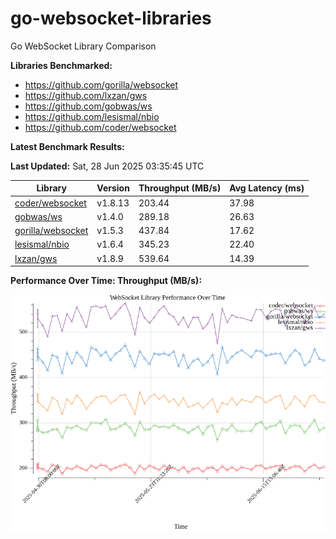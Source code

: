 # go-websocket-libraries

Go WebSocket Library Comparison

**Libraries Benchmarked:**

- https://github.com/gorilla/websocket
- https://github.com/lxzan/gws
- https://github.com/gobwas/ws
- https://github.com/lesismal/nbio
- https://github.com/coder/websocket

**Latest Benchmark Results:**

<!-- BENCHMARK_TABLE_START -->
**Last Updated:** Sat, 28 Jun 2025 03:35:45 UTC

| Library                                         | Version         | Throughput (MB/s) | Avg Latency (ms) |
| ----------------------------------------------- | --------------- | ----------------- | ---------------- |
| [coder/websocket](https://github.com/coder/websocket) | v1.8.13 | 203.44 | 37.98 |
| [gobwas/ws](https://github.com/gobwas/ws) | v1.4.0 | 289.18 | 26.63 |
| [gorilla/websocket](https://github.com/gorilla/websocket) | v1.5.3 | 437.84 | 17.62 |
| [lesismal/nbio](https://github.com/lesismal/nbio) | v1.6.4 | 345.23 | 22.40 |
| [lxzan/gws](https://github.com/lxzan/gws) | v1.8.9 | 539.64 | 14.39 |
<!-- BENCHMARK_TABLE_END -->

**Performance Over Time: Throughput (MB/s):**

![Benchmark Performance Graph](benchmark_performance.png)